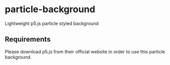 # particle-background
Lightweight p5.js particle styled background 

## Requirements
Please download p5.js from their official website in order to use this particle background.
